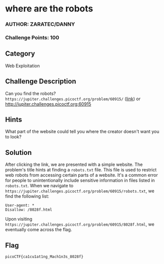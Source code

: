 # where are the robots
### AUTHOR: ZARATEC/DANNY
### Challenge Points: 100

## Category
Web Exploitation

## Challenge Description
Can you find the robots? `https://jupiter.challenges.picoctf.org/problem/60915/` ([link](https://jupiter.challenges.picoctf.org/problem/60915/)) or http://jupiter.challenges.picoctf.org:60915
## Hints
What part of the website could tell you where the creator doesn't want you to look?
## Solution
After clicking the link, we are presented with a simple website. The problem's title hints at finding a `robots.txt` file. This file is used to restrict web robots from accessing certain parts of a website. It's a common error for people to unintentionally include sensitive information in files listed in `robots.txt`. When we navigate to `https://jupiter.challenges.picoctf.org/problem/60915/robots.txt`, we find the following list:
```
User-agent: *
Disallow: /8028f.html
```
Upon visiting `https://jupiter.challenges.picoctf.org/problem/60915/8028f.html`, we eventually come across the flag.
## Flag
`picoCTF{ca1cu1at1ng_Mach1n3s_8028f}`